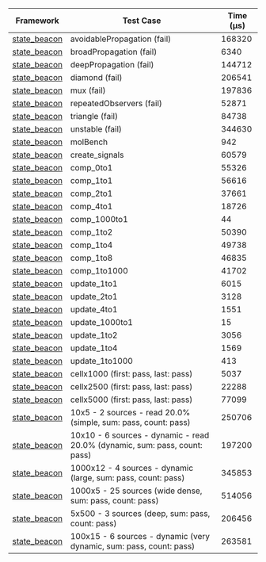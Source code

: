 | Framework | Test Case | Time (μs) |
| --- | --- | --- |
| [state_beacon](https://github.com/jinyus/dart_beacon) | avoidablePropagation (fail) | 168320 |
| [state_beacon](https://github.com/jinyus/dart_beacon) | broadPropagation (fail) | 6340 |
| [state_beacon](https://github.com/jinyus/dart_beacon) | deepPropagation (fail) | 144712 |
| [state_beacon](https://github.com/jinyus/dart_beacon) | diamond (fail) | 206541 |
| [state_beacon](https://github.com/jinyus/dart_beacon) | mux (fail) | 197836 |
| [state_beacon](https://github.com/jinyus/dart_beacon) | repeatedObservers (fail) | 52871 |
| [state_beacon](https://github.com/jinyus/dart_beacon) | triangle (fail) | 84738 |
| [state_beacon](https://github.com/jinyus/dart_beacon) | unstable (fail) | 344630 |
| [state_beacon](https://github.com/jinyus/dart_beacon) | molBench | 942 |
| [state_beacon](https://github.com/jinyus/dart_beacon) | create_signals | 60579 |
| [state_beacon](https://github.com/jinyus/dart_beacon) | comp_0to1 | 55326 |
| [state_beacon](https://github.com/jinyus/dart_beacon) | comp_1to1 | 56616 |
| [state_beacon](https://github.com/jinyus/dart_beacon) | comp_2to1 | 37661 |
| [state_beacon](https://github.com/jinyus/dart_beacon) | comp_4to1 | 18726 |
| [state_beacon](https://github.com/jinyus/dart_beacon) | comp_1000to1 | 44 |
| [state_beacon](https://github.com/jinyus/dart_beacon) | comp_1to2 | 50390 |
| [state_beacon](https://github.com/jinyus/dart_beacon) | comp_1to4 | 49738 |
| [state_beacon](https://github.com/jinyus/dart_beacon) | comp_1to8 | 46835 |
| [state_beacon](https://github.com/jinyus/dart_beacon) | comp_1to1000 | 41702 |
| [state_beacon](https://github.com/jinyus/dart_beacon) | update_1to1 | 6015 |
| [state_beacon](https://github.com/jinyus/dart_beacon) | update_2to1 | 3128 |
| [state_beacon](https://github.com/jinyus/dart_beacon) | update_4to1 | 1551 |
| [state_beacon](https://github.com/jinyus/dart_beacon) | update_1000to1 | 15 |
| [state_beacon](https://github.com/jinyus/dart_beacon) | update_1to2 | 3056 |
| [state_beacon](https://github.com/jinyus/dart_beacon) | update_1to4 | 1569 |
| [state_beacon](https://github.com/jinyus/dart_beacon) | update_1to1000 | 413 |
| [state_beacon](https://github.com/jinyus/dart_beacon) | cellx1000 (first: pass, last: pass) | 5037 |
| [state_beacon](https://github.com/jinyus/dart_beacon) | cellx2500 (first: pass, last: pass) | 22288 |
| [state_beacon](https://github.com/jinyus/dart_beacon) | cellx5000 (first: pass, last: pass) | 77099 |
| [state_beacon](https://github.com/jinyus/dart_beacon) | 10x5 - 2 sources - read 20.0% (simple, sum: pass, count: pass) | 250706 |
| [state_beacon](https://github.com/jinyus/dart_beacon) | 10x10 - 6 sources - dynamic - read 20.0% (dynamic, sum: pass, count: pass) | 197200 |
| [state_beacon](https://github.com/jinyus/dart_beacon) | 1000x12 - 4 sources - dynamic (large, sum: pass, count: pass) | 345853 |
| [state_beacon](https://github.com/jinyus/dart_beacon) | 1000x5 - 25 sources (wide dense, sum: pass, count: pass) | 514056 |
| [state_beacon](https://github.com/jinyus/dart_beacon) | 5x500 - 3 sources (deep, sum: pass, count: pass) | 206456 |
| [state_beacon](https://github.com/jinyus/dart_beacon) | 100x15 - 6 sources - dynamic (very dynamic, sum: pass, count: pass) | 263581 |
